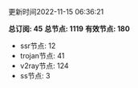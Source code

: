 更新时间2022-11-15 06:36:21

**总订阅: 45**
**总节点: 1119**
**有效节点: 180**
- ssr节点: 12
- trojan节点: 41
- v2ray节点: 124
- ss节点: 3
